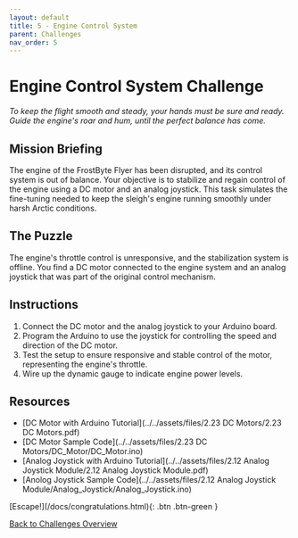 ```yaml
---
layout: default
title: 5 - Engine Control System
parent: Challenges
nav_order: 5
---
```


# Engine Control System Challenge
_To keep the flight smooth and steady, your hands must be sure and ready._  
_Guide the engine's roar and hum, until the perfect balance has come._

## Mission Briefing
The engine of the FrostByte Flyer has been disrupted, and its control system is out of balance. Your objective is to stabilize and regain control of the engine using a DC motor and an analog joystick. This task simulates the fine-tuning needed to keep the sleigh's engine running smoothly under harsh Arctic conditions.

## The Puzzle
The engine's throttle control is unresponsive, and the stabilization system is offline. You find a DC motor connected to the engine system and an analog joystick that was part of the original control mechanism.

## Instructions
1. Connect the DC motor and the analog joystick to your Arduino board.
2. Program the Arduino to use the joystick for controlling the speed and direction of the DC motor.
3. Test the setup to ensure responsive and stable control of the motor, representing the engine's throttle.
4. Wire up the dynamic gauge to indicate engine power levels.

## Resources
- [DC Motor with Arduino Tutorial](../../assets/files/2.23 DC Motors/2.23 DC Motors.pdf)
- [DC Motor Sample Code](../../assets/files/2.23 DC Motors/DC_Motor/DC_Motor.ino)
- [Analog Joystick with Arduino Tutorial](../../assets/files/2.12 Analog Joystick Module/2.12 Analog Joystick Module.pdf)
- [Anolog Joystick Sample Code](../../assets/files/2.12 Analog Joystick Module/Analog_Joystick/Analog_Joystick.ino)

<span class="fs-8">
[Escape!](/docs/congratulations.html){: .btn .btn-green }
</span>

[Back to Challenges Overview](/docs/challenges/)
